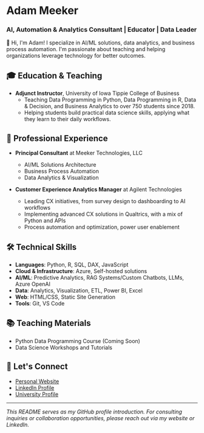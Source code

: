 # Adam Meeker
### AI, Automation & Analytics Consultant | Educator | Data Leader

👋 Hi, I'm Adam! I specialize in AI/ML solutions, data analytics, and business process automation. I'm passionate about teaching and helping organizations leverage technology for better outcomes.

## 🎓 Education & Teaching
- **Adjunct Instructor**, University of Iowa Tippie College of Business
  - Teaching Data Programming in Python, Data Programming in R, Data & Decision, and Business Analytics to over 750 students since 2018.
  - Helping students build practical data science skills, applying what they learn to their daily workflows. 

## 💼 Professional Experience
- **Principal Consultant** at Meeker Technologies, LLC
  - AI/ML Solutions Architecture
  - Business Process Automation
  - Data Analytics & Visualization
  
- **Customer Experience Analytics Manager** at Agilent Technologies
  - Leading CX initiatives, from survey design to dashboarding to AI workflows
  - Implementing advanced CX solutions in Qualtrics, with a mix of Python and APIs
  - Process automation and optimization, power user enablement

## 🛠️ Technical Skills
- **Languages**: Python, R, SQL, DAX, JavaScript
- **Cloud & Infrastructure**: Azure, Self-hosted solutions
- **AI/ML**: Predictive Analytics, RAG Systems/Custom Chatbots, LLMs, Azure OpenAI
- **Data**: Analytics, Visualization, ETL, Power BI, Excel
- **Web**: HTML/CSS, Static Site Generation
- **Tools**: Git, VS Code

## 📚 Teaching Materials
- Python Data Programming Course (Coming Soon)
- Data Science Workshops and Tutorials

## 🤝 Let's Connect
- [Personal Website](https://adammeeker.com)
- [LinkedIn Profile](https://www.linkedin.com/in/adam-meeker/)
- [University Profile](https://tippie.uiowa.edu/people/adam-meeker)

---
*This README serves as my GitHub profile introduction. For consulting inquiries or collaboration opportunities, please reach out via my website or LinkedIn.*

